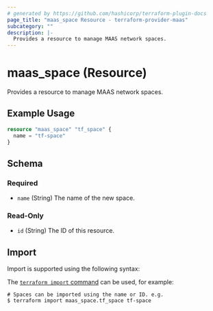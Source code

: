 ```yaml
---
# generated by https://github.com/hashicorp/terraform-plugin-docs
page_title: "maas_space Resource - terraform-provider-maas"
subcategory: ""
description: |-
  Provides a resource to manage MAAS network spaces.
---
```


# maas_space (Resource)

Provides a resource to manage MAAS network spaces.

## Example Usage

```terraform
resource "maas_space" "tf_space" {
  name = "tf-space"
}
```

<!-- schema generated by tfplugindocs -->
## Schema

### Required

- `name` (String) The name of the new space.

### Read-Only

- `id` (String) The ID of this resource.

## Import

Import is supported using the following syntax:

The [`terraform import` command](https://developer.hashicorp.com/terraform/cli/commands/import) can be used, for example:

```shell
# Spaces can be imported using the name or ID. e.g.
$ terraform import maas_space.tf_space tf-space
```
